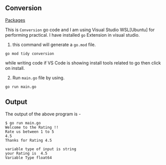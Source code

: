 ## Conversion

[Packages](https://pkg.go.dev/)

This is `Conversion` go code and I am using Visual Studio WSL[Ubuntu] for performing practical. I have installed `go` Extension in visual studio.

1. this command will generate a `go.mod` file.

```
go mod tidy conversion
```

while writing code if VS Code is showing install tools related to go then click on install.

2. Run `main.go` file by using.

```
go run main.go
```

## Output
The output of the above program is - 

```
$ go run main.go 
Welcome to the Rating !!
Rate us between 1 to 5
4.5
Thanks for Rating 4.5

variable type of input is string
your Rating is  4.5
Variable Type float64
```